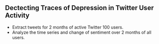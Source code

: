 ## Dectecting Traces of Depression in Twitter User Activity

- Extract tweets for 2 months of active Twitter 100 users.
- Analyze the time series and change of sentiment over 2 months of all users.
